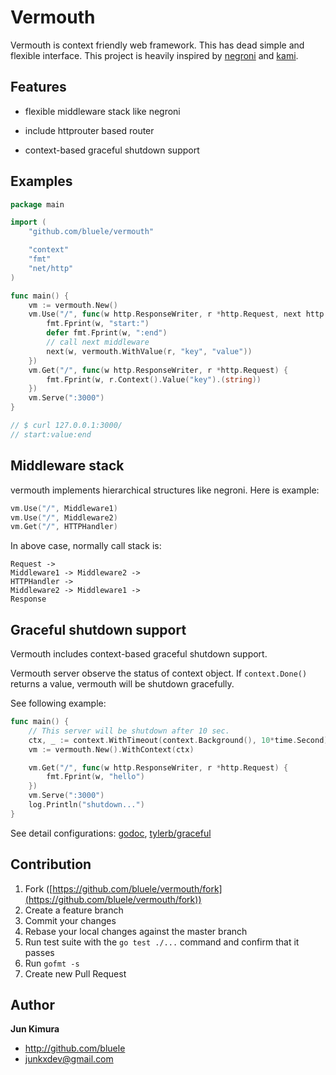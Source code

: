 # Vermouth

Vermouth is context friendly web framework. This has dead simple and flexible interface. This project is heavily inspired by [negroni](https://github.com/codegangsta/negroni) and [kami](https://github.com/guregu/kami).

## Features

* flexible middleware stack like negroni

* include httprouter based router

* context-based graceful shutdown support

## Examples

```go
package main

import (
	"github.com/bluele/vermouth"

    "context"
	"fmt"
	"net/http"
)

func main() {
	vm := vermouth.New()
	vm.Use("/", func(w http.ResponseWriter, r *http.Request, next http.HandlerFunc) {
		fmt.Fprint(w, "start:")
		defer fmt.Fprint(w, ":end")
		// call next middleware
		next(w, vermouth.WithValue(r, "key", "value"))
	})
	vm.Get("/", func(w http.ResponseWriter, r *http.Request) {
		fmt.Fprint(w, r.Context().Value("key").(string))
	})
	vm.Serve(":3000")
}

// $ curl 127.0.0.1:3000/
// start:value:end
```

## Middleware stack

vermouth implements hierarchical structures like negroni.
Here is example:

```go
vm.Use("/", Middleware1)
vm.Use("/", Middleware2)
vm.Get("/", HTTPHandler)
```

In above case, normally call stack is:

```
Request ->
Middleware1 -> Middleware2 ->
HTTPHandler ->
Middleware2 -> Middleware1 ->
Response
```

## Graceful shutdown support

Vermouth includes context-based graceful shutdown support.

Vermouth server observe the status of context object. If `context.Done()` returns a value, vermouth will be shutdown gracefully.

See following example:

```go
func main() {
    // This server will be shutdown after 10 sec.
	ctx, _ := context.WithTimeout(context.Background(), 10*time.Second)
	vm := vermouth.New().WithContext(ctx)

	vm.Get("/", func(w http.ResponseWriter, r *http.Request) {
		fmt.Fprint(w, "hello")
	})
	vm.Serve(":3000")
	log.Println("shutdown...")
}
```

See detail configurations: [godoc](https://godoc.org/github.com/bluele/vermouth#Options),
 [tylerb/graceful](https://github.com/tylerb/graceful)

## Contribution

1. Fork ([https://github.com/bluele/vermouth/fork](https://github.com/bluele/vermouth/fork))
1. Create a feature branch
1. Commit your changes
1. Rebase your local changes against the master branch
1. Run test suite with the `go test ./...` command and confirm that it passes
1. Run `gofmt -s`
1. Create new Pull Request

## Author

**Jun Kimura**

* <http://github.com/bluele>
* <junkxdev@gmail.com>
